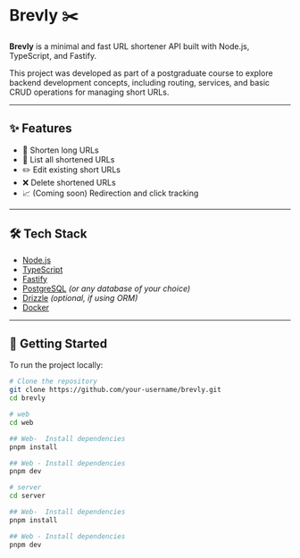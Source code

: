 # Brevly ✂️

**Brevly** is a minimal and fast URL shortener API built with Node.js, TypeScript, and Fastify.

This project was developed as part of a postgraduate course to explore backend development concepts, including routing, services, and basic CRUD operations for managing short URLs.

---

## ✨ Features

- 🔗 Shorten long URLs
- 📄 List all shortened URLs
- ✏️ Edit existing short URLs
- ❌ Delete shortened URLs
- 📈 (Coming soon) Redirection and click tracking

---

## 🛠️ Tech Stack

- [Node.js](https://nodejs.org/)
- [TypeScript](https://www.typescriptlang.org/)
- [Fastify](https://fastify.dev/)
- [PostgreSQL](https://www.postgresql.org/) *(or any database of your choice)*
- [Drizzle](https://www.drizzle.com/) *(optional, if using ORM)*
- [Docker](https://www.docker.com/) 

---

## 🚀 Getting Started

To run the project locally:

```bash
# Clone the repository
git clone https://github.com/your-username/brevly.git
cd brevly

# web
cd web

## Web-  Install dependencies
pnpm install

## Web - Install dependencies
pnpm dev

# server
cd server

## Web-  Install dependencies
pnpm install

## Web - Install dependencies
pnpm dev
